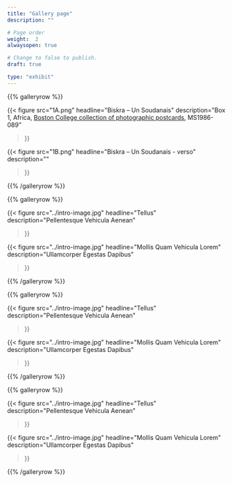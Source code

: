 ```yaml
---
title: "Gallery page"
description: ""

# Page order
weight:  2
alwaysopen: true

# Change to false to publish.
draft: true

type: "exhibit"
---
```



{{% galleryrow %}}

{{< figure src="1A.png"
           headline="Biskra – Un Soudanais"
           description="Box 1, Africa, [Boston College collection of photographic postcards](https://bc-primo.hosted.exlibrisgroup.com/permalink/f/l6ucgu/ALMA-BC21503452010001021), MS1986-089”
		 
>}}

{{< figure src="1B.png"
           headline="Biskra – Un Soudanais - verso"
           description=""
>}}

{{% /galleryrow %}}

{{% galleryrow %}}

{{< figure src="../intro-image.jpg"
           headline="Tellus"
           description="Pellentesque Vehicula Aenean"
>}}

{{< figure src="../intro-image.jpg"
           headline="Mollis Quam Vehicula Lorem"
           description="Ullamcorper Egestas Dapibus"
>}}

{{% /galleryrow %}}

{{% galleryrow %}}

{{< figure src="../intro-image.jpg"
           headline="Tellus"
           description="Pellentesque Vehicula Aenean"
>}}

{{< figure src="../intro-image.jpg"
           headline="Mollis Quam Vehicula Lorem"
           description="Ullamcorper Egestas Dapibus"
>}}

{{% /galleryrow %}}

{{% galleryrow %}}

{{< figure src="../intro-image.jpg"
           headline="Tellus"
           description="Pellentesque Vehicula Aenean"
>}}

{{< figure src="../intro-image.jpg"
           headline="Mollis Quam Vehicula Lorem"
           description="Ullamcorper Egestas Dapibus"
>}}

{{% /galleryrow %}}